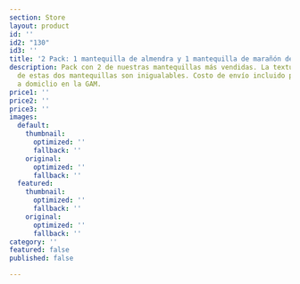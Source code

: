 ```yaml
---
section: Store
layout: product
id: ''
id2: "130"
id3: ''
title: '2 Pack: 1 mantequilla de almendra y 1 mantequilla de marañón de 265g.  '
description: Pack con 2 de nuestras mantequillas más vendidas. La textura y el sabor
  de estas dos mantequillas son inigualables. Costo de envío incluido para envios
  a domiclio en la GAM.
price1: ''
price2: ''
price3: ''
images:
  default:
    thumbnail:
      optimized: ''
      fallback: ''
    original:
      optimized: ''
      fallback: ''
  featured:
    thumbnail:
      optimized: ''
      fallback: ''
    original:
      optimized: ''
      fallback: ''
category: ''
featured: false
published: false

---
```

